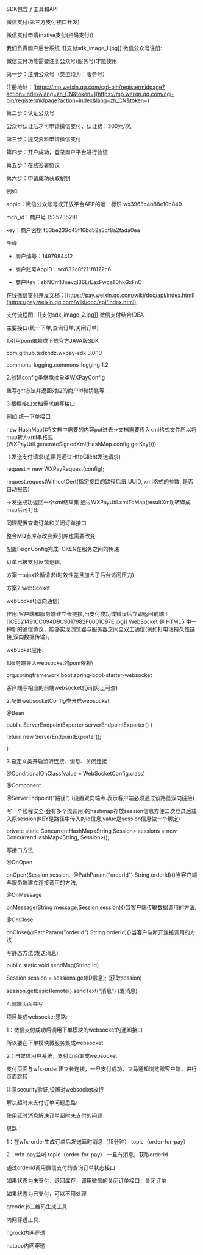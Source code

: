 SDK包含了工具和API

微信支付(第三方支付接口开发)

微信支付申请(native支付(扫码支付))

我们负责商户后台系统
![[支付sdk_image_1.jpg]]
微信公众号注册:

微信支付功能需要注册公众号(服务号)才能使用

第一步：注册公众号（类型须为：服务号）

注册地址：[https://mp.weixin.qq.com/cgi-bin/registermidpage?action=index&lang=zh_CN&token=](https://mp.weixin.qq.com/cgi-bin/registermidpage?action=index&lang=zh_CN&token=)

第二步：认证公众号

公众号认证后才可申请微信支付，认证费：300元/次。

第三步：提交资料申请微信支付

第四步：开户成功，登录商户平台进行验证

第五步：在线签署协议

第六步：申请成功获取秘钥

例如:

appid：微信公众账号或开放平台APP的唯一标识 wx3963c4b88e10b849

mch_id：商户号 1535235291

key：商户密钥 f63be239c43f16bd52a3cf8a2fada0ea

千峰

- 商户编号：1497984412

- 商户账号AppID：wx632c8f211f8122c6

- 商户Key：sbNCm1JnevqI36LrEaxFwcaT0hkGxFnC

在线微信支付开发文档：[https://pay.weixin.qq.com/wiki/doc/api/index.html](https://pay.weixin.qq.com/wiki/doc/api/index.html)

支付流程图:
![[支付sdk_image_2.jpg]]
微信支付结合IDEA

主要接口(统一下单,查询订单,关闭订单)

1.引用pom依赖或下载官方JAVA版SDK

com.github.tedzhdz.wxpay-sdk 3.0.10

commons-logging.commons-logging 1.2

2.创建config类继承抽象类WXPayConfig

重写get方法并返回对应的商户id和钥匙等...

3.根据接口文档需求编写接口

例如:统一下单接口

new HashMap()将文档中需要的内容put进去->文档需要传入xml格式文件所以将map转为xml串格式(WXPayUtil.generateSignedXml(HashMap.config.getKey()))

->发送支付请求(底层是通过HttpClient发送请求)

request = new WXPayRequest(config);

request.requestWithoutCert(指定接口的路径后缀,UUID, xml格式的参数, 是否自动报告)

->发送成功返回一个xml结果集 通过WXPayUtil.xmlToMap(resultXml);转译成map后可打印

同理配置查询订单和关闭订单接口

  

整合MQ当库存改变索引库也需要改变

配置FeignConfig完成TOKEN在服务之间的传递

订单已被支付反馈逻辑,

方案一:ajax轮循请求(时效性差且加大了后台访问压力)

方案2:webScoket

webSocket(双向通信)

作用:客户端和服务端建立长链接,当支付成功或错误后立即返回前端
![[CE521491CC094D9C9017982F0601C97E.jpg]]
WebSocket 是 HTML5 中一种新的通信协议，能够实现浏览器与服务器之间全双工通信(例如打电话持久性链接,双向数据传输)。

webSoket应用:

1.服务端导入websocket的pom依赖\

org.springframework.boot.spring-boot-starter-websocket

客户端写相应的前端websocket代码(网上可查)

2.配置websocketConfig类开启websocket

@Bean

public ServerEndpointExporter serverEndpointExporter() {

return new ServerEndpointExporter();

}

3.自定义类开启监听连接、消息、关闭连接

@ConditionalOnClass(value = WebSocketConfig.class)

@Component

@ServerEndpoint("路径") (设置双向端点.表示客户端必须通过该路径双向链接)

  

写一个线程安全(会有多个流调用)的hashmap存放session信息方便二次登录后载入原session(KEY是路径中传入的id信息,value是session信息做一个绑定)

private static ConcurrentHashMap<String,Session> sessions = new ConcurrentHashMap<String, Session>();

写接口方法

@OnOpen

onOpen(Session session., @PathParam("orderId") String orderId){}当客户端与服务端建立连接调用的方法,

@OnMessage

onMessage(String message,Session session){}当客户端传输数据调用的方法,

@OnClose

onClose(@PathParam("orderId") String orderId){}当客户端断开连接调用的方法

写静态方法(发送消息)

public static void sendMsg(String Id)

Session session = sessions.get(ID信息); (获取session)

session.getBasicRemote().sendText("消息") (发消息)

4.前端页面书写

项目集成websocker思路:

1：微信支付成功后调用下单模块的websocket的通知接口

所以要在下单模块微服务集成websocket

2：自媒体用户系统，支付页面集成websocket

支付页面与wfx-order建立长连接，一旦支付成功，立马通知浏览器客户端，进行页面跳转

注意security验证,设置对websocket放行

解决超时未支付订单问题思路:

使用延时消息解决订单超时未支付的问题

思路：

1：在wfx-order生成订单后发送延时消息（15分钟） topic（order-for-pay）

2：wfx-pay监听 topic（order-for-pay） 一旦有消息，获取orderId

通过orderid调用微信支付的查询订单状态接口

如果状态为未支付，退回库存，调用微信的关闭订单接口，关闭订单

如果状态为已支付，可以不用处理

  

qrcode.js二维码生成工具

<div id="qrcode"></div>

<script>

var qrcode = new QRCode("test", {

text: "http://www.runoob.com", //地址

width: 128,

height: 128,

colorDark : "#000000",

colorLight : "#ffffff",

correctLevel : QRCode.CorrectLevel.H //二维码级别

});

</script>

内网穿透工具:

ngrock内网穿透

natapp内网穿透